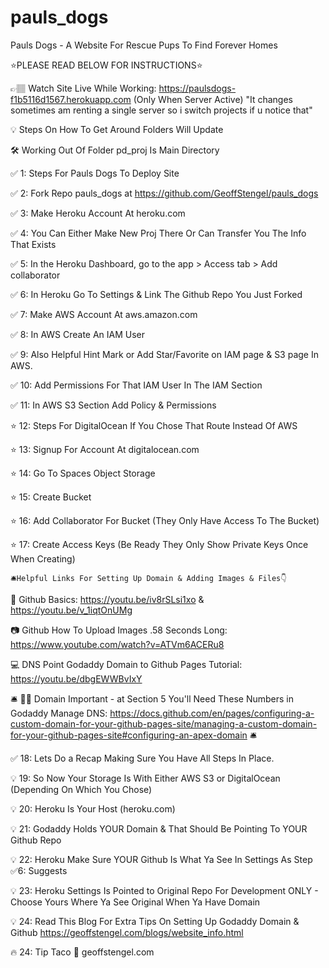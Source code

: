 # pauls_dogs
Pauls Dogs - A Website For Rescue Pups To Find Forever Homes

⭐PLEASE READ BELOW FOR INSTRUCTIONS⭐

👉🏽 Watch Site Live While Working: https://paulsdogs-f1b5116d1567.herokuapp.com (Only When Server Active)
    "It changes sometimes am renting a single server so i switch projects if u notice that"

💡 Steps On How To Get Around Folders Will Update

🛠️ Working Out Of Folder pd_proj Is Main Directory

✅ 1: Steps For Pauls Dogs To Deploy Site

✅ 2: Fork Repo pauls_dogs at https://github.com/GeoffStengel/pauls_dogs

✅ 3: Make Heroku Account At heroku.com

✅ 4: You Can Either Make New Proj There Or Can Transfer You The Info That Exists

✅ 5: In the Heroku Dashboard, go to the app > Access tab > Add collaborator

✅ 6: In Heroku Go To Settings & Link The Github Repo You Just Forked

✅ 7: Make AWS Account At aws.amazon.com

✅ 8: In AWS Create An IAM User

✅ 9: Also Helpful Hint Mark or Add Star/Favorite on IAM page & S3 page In AWS.

✅ 10: Add Permissions For That IAM User In The IAM Section

✅ 11: In AWS S3 Section Add Policy & Permissions

⭐ 12: Steps For DigitalOcean If You Chose That Route Instead Of AWS

⭐ 13: Signup For Account At digitalocean.com

⭐ 14: Go To Spaces Object Storage

⭐ 15: Create Bucket

⭐ 16: Add Collaborator For Bucket (They Only Have Access To The Bucket)

⭐ 17: Create Access Keys (Be Ready They Only Show Private Keys Once When Creating)

    🛎️Helpful Links For Setting Up Domain & Adding Images & Files👇 

🎥 Github Basics: https://youtu.be/iv8rSLsi1xo & https://youtu.be/v_1iqtOnUMg

📷 Github How To Upload Images .58 Seconds Long: https://www.youtube.com/watch?v=ATVm6ACERu8 

💻 DNS Point Godaddy Domain to Github Pages Tutorial: https://youtu.be/dbgEWWBvIxY

🛎️ 👬🏽 Domain Important - at Section 5 You'll Need These Numbers in Godaddy Manage DNS: https://docs.github.com/en/pages/configuring-a-custom-domain-for-your-github-pages-site/managing-a-custom-domain-for-your-github-pages-site#configuring-an-apex-domain 🛎️

✅ 18: Lets Do a Recap Making Sure You Have All Steps In Place.

💡 19: So Now Your Storage Is With Either AWS S3 or DigitalOcean (Depending On Which You Chose)

💡 20: Heroku Is Your Host (heroku.com)

💡 21: Godaddy Holds YOUR Domain & That Should Be Pointing To YOUR Github Repo

💡 22: Heroku Make Sure YOUR Github Is What Ya See In Settings As Step ✅6: Suggests

💡 23: Heroku Settings Is Pointed to Original Repo For Development ONLY - Choose Yours Where Ya See Original When Ya Have Domain

💡 24: Read This Blog For Extra Tips On Setting Up Godaddy Domain & Github https://geoffstengel.com/blogs/website_info.html

🔥 24: Tip Taco 🌮  geoffstengel.com